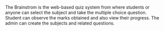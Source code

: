 The Brainstrom is the web-based quiz system from where students or anyone can select the subject and take the multiple choice question. Student can observe the marks obtained and also view their progress. The admin can create the subjects and related questions.
